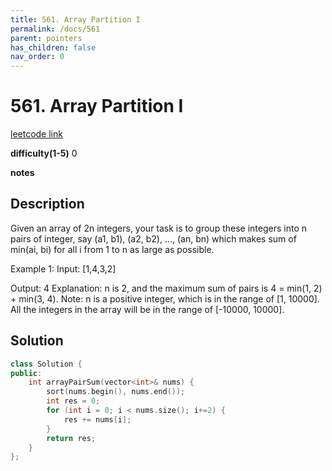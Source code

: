 ```yaml
---
title: 561. Array Partition I
permalink: /docs/561
parent: pointers
has_children: false
nav_order: 0
---
```

# 561. Array Partition I
[leetcode link](https://leetcode.com/problems/array-partition-i/)

**difficulty(1-5)** 
0

**notes**   


## Description
Given an array of 2n integers, your task is to group these integers into n pairs of integer, say (a1, b1), (a2, b2), ..., (an, bn) which makes sum of min(ai, bi) for all i from 1 to n as large as possible.

Example 1:
Input: [1,4,3,2]

Output: 4
Explanation: n is 2, and the maximum sum of pairs is 4 = min(1, 2) + min(3, 4).
Note:
n is a positive integer, which is in the range of [1, 10000].
All the integers in the array will be in the range of [-10000, 10000].

## Solution

```c++
class Solution {
public:
    int arrayPairSum(vector<int>& nums) {
        sort(nums.begin(), nums.end());
        int res = 0;
        for (int i = 0; i < nums.size(); i+=2) {
            res += nums[i];
        }
        return res;
    }
};
```